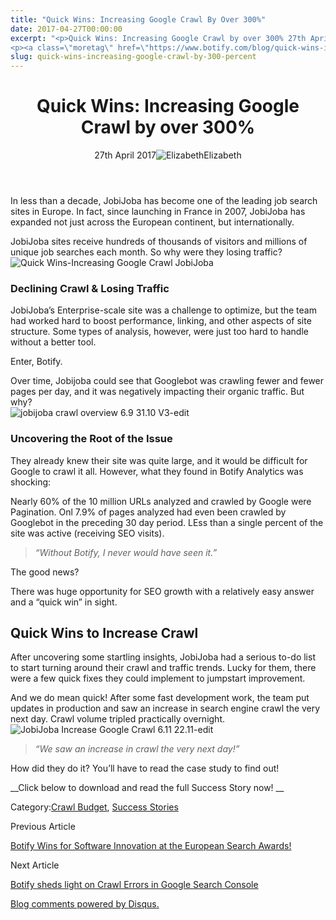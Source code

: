 ```yaml
---
title: "Quick Wins: Increasing Google Crawl By Over 300%"
date: 2017-04-27T00:00:00
excerpt: "<p>Quick Wins: Increasing Google Crawl by over 300% 27th April 2017Elizabeth In less than a decade, JobiJoba has become one of the leading job search sites in Europe. In fact, since launching in France in 2007, JobiJoba has expanded not just across the European continent, but internationally. JobiJoba sites receive hundreds of thousands of visitors&hellip; </p>
<p><a class=\"moretag\" href=\"https://www.botify.com/blog/quick-wins-increasing-google-crawl-by-300-percent\">Read the full article</a></p>"
slug: quick-wins-increasing-google-crawl-by-300-percent
---
```


<header class="text-center">
<h1 class="font-internacional font-regular normal text-header-one leading-header-one text-typography-accent-2">Quick Wins: Increasing Google Crawl by over 300%</h1>
<div class="flex items-center justify-center my-3"><span class="mr-1 font-internacional font-regular normal text-base leading-none text-typography-primary-lighter">27th April 2017</span><img decoding="async" alt="Elizabeth" class="rounded-full w-10 h-10" src="//images.ctfassets.net/tp56mevc46jo/7J44jdDBuwiI2UCwMAKMsu/0f8c5d315932c0144258765c275cfa14/CV5A9804_sq.jpg"><span class="ml-1 font-internacional font-regular normal text-base leading-none text-typography-primary">Elizabeth</span></div>
</header>
<p><span class="font-roboto font-regular normal text-base leading-none Markdown__Container"></span></p>
<p>In less than a decade, JobiJoba has become one of the leading job search sites in Europe. In fact, since launching in France in 2007, JobiJoba has expanded not just across the European continent, but internationally.</p>
<p>JobiJoba sites receive hundreds of thousands of visitors and millions of unique job searches each month. So why were they losing traffic?<br />
<img decoding="async" alt="Quick Wins-Increasing Google Crawl JobiJoba" src="//images.contentful.com/x3pujrb0lw7o/lvNuvPdvEGgUq440OquI2/7c9116a90d2aa8d4d572274eeadba789/Quick_Wins-Increasing_Google_Crawl_JobiJoba.png"></p>
<h3 id="declining-crawl-losing-traffic">Declining Crawl &amp; Losing Traffic</h3>
<p>JobiJoba&#8217;s Enterprise-scale site was a challenge to optimize, but the team had worked hard to boost performance, linking, and other aspects of site structure. Some types of analysis, however, were just too hard to handle without a better tool.</p>
<p>Enter, Botify.</p>
<p>Over time, Jobijoba could see that Googlebot was crawling fewer and fewer pages per day, and it was negatively impacting their organic traffic. But why?<br />
<img decoding="async" alt="jobijoba crawl overview 6.9 31.10 V3-edit" src="//images.contentful.com/x3pujrb0lw7o/5svAvVxPriocMcSEoaMeCK/7b800333410711cc16e35133f215a841/crawl_overview_6.9_31.10_V3-edit.png"></p>
<h3 id="uncovering-the-root-of-the-issue">Uncovering the Root of the Issue</h3>
<p>They already knew their site was quite large, and it would be difficult for Google to crawl it all. However, what they found in Botify Analytics was shocking:</p>
<p>Nearly 60% of the 10 million URLs analyzed and crawled by Google were Pagination. Onl 7.9% of pages analyzed had even been crawled by Googlebot in the preceding 30 day period. LEss than a single percent of the site was active (receiving SEO visits).</p>
<blockquote><p><em>&#8220;Without Botify, I never would have seen it.&#8221;</em></p></blockquote>
<p>The good news?</p>
<p>There was huge opportunity for SEO growth with a relatively easy answer and a &#8220;quick win&#8221; in sight.</p>
<h2 id="quick-wins-to-increase-crawl">Quick Wins to Increase Crawl</h2>
<p>After uncovering some startling insights, JobiJoba had a serious to-do list to start turning around their crawl and traffic trends. Lucky for them, there were a few quick fixes they could implement to jumpstart improvement.</p>
<p>And we do mean quick! After some fast development work, the team put updates in production and saw an increase in search engine crawl the very next day. Crawl volume tripled practically overnight.<br />
<img decoding="async" alt="JobiJoba Increase Google Crawl 6.11 22.11-edit" src="//images.contentful.com/x3pujrb0lw7o/1b2TTC6CdgYuAQGiOGKkMG/12c1eb31399b370d069f406d8dd21870/Increase_Google_Crawl_6.11_22.11-edit.png"></p>
<blockquote><p><em>&#8220;We saw an increase in crawl the very next day!&#8221;</em></p></blockquote>
<p>How did they do it? You&#8217;ll have to read the case study to find out!</p>
<p>__Click below to download and read the full Success Story now! __</p>
<div class="tags leading-big border-t border-b border-brand-quaternary-lighter mt-4"><span class="mr-1 font-roboto font-regular normal text-base leading-none">Category:</span><span><a class="uppercase text-typography-accent-1" href="/platform/botify-analytics/loganalyzer">Crawl Budget</a><span>, </span></span><span><a class="uppercase text-typography-accent-1" href="/about/customer-success">Success Stories</a></span></div>
<footer class="flex justify-center my-5 mx-5">
<div class="mr-1 w-1/2 text-right">
<p><span class="font-internacional font-regular normal text-base leading-none text-typography-primary">Previous Article</span></p>
<p><a class="inline-block mt-2" href="/blog/botify-wins-software-innovation-european-search-awards"><span class="font-roboto font-regular normal text-base leading-none text-typography-accent-4">Botify Wins for Software Innovation at the European Search Awards!</span></a></p>
</div>
<div class="ml-1 w-1/2">
<p><span class="font-internacional font-regular normal text-base leading-none text-typography-primary">Next Article</span></p>
<p><a class="inline-block mt-2" href="/blog/log-analysis-sheds-light-on-crawl-errors-in-google-search-console"><span class="font-roboto font-regular normal text-base leading-none text-typography-accent-4">Botify sheds light on Crawl Errors in Google Search Console</span></a></p>
</div>
</footer>
<div shortname="botify" title="Quick Wins: Increasing Google Crawl by over 300%" url="https://www.botify.com/blog/quick-wins-increasing-google-crawl-by-300-percent">
<div id="disqus_thread_old"></div>
<p><a class="dsq-brlink" href="http://disqus.com">Blog comments powered by <span class="logo-disqus">Disqus</span>.</a></p>
</div>

